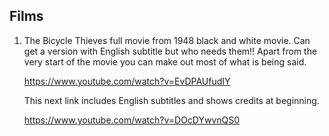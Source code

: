 ## Films

1.  The Bicycle Thieves full movie from 1948 black and white movie. Can get a version with English subtitle but who needs them!! Apart from the very start of the movie you can make out most of what is being said.

    https://www.youtube.com/watch?v=EvDPAUfudIY
    
    This next link includes English subtitles and shows credits at beginning.
    
    https://www.youtube.com/watch?v=DOcDYwvnQS0
